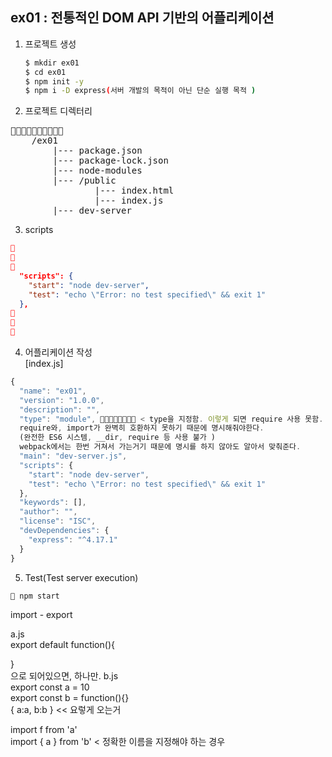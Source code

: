 ## ex01 : 전통적인 DOM API 기반의 어플리케이션 

1. 프로젝트 생성
    ```bash
    $ mkdir ex01
    $ cd ex01
    $ npm init -y
    $ npm i -D express(서버 개발의 목적이 아닌 단순 실행 목적 )
    ```
2. 프로젝트 디렉터리
<pre>

    /ex01
        |--- package.json
        |--- package-lock.json
        |--- node-modules
        |--- /public
                |--- index.html
                |--- index.js
        |--- dev-server
</pre>

3. scripts
```json



  "scripts": {
    "start": "node dev-server",
    "test": "echo \"Error: no test specified\" && exit 1"
  },



```

4. 어플리케이션 작성   
[index.js]
```javascript
{
  "name": "ex01",
  "version": "1.0.0",
  "description": "",
  "type": "module",  < type을 지정함. 이렇게 되면 require 사용 못함.
  require와, import가 완벽히 호환하지 못하기 때문에 명시해줘야한다.
  (완전한 ES6 시스템, __dir, require 등 사용 불가 )
  webpack에서는 한번 거쳐서 가는거기 때문에 명시를 하지 않아도 알아서 맞춰준다. 
  "main": "dev-server.js",
  "scripts": {
    "start": "node dev-server",
    "test": "echo \"Error: no test specified\" && exit 1"
  },
  "keywords": [],
  "author": "",
  "license": "ISC",
  "devDependencies": {
    "express": "^4.17.1"
  }
}
```

5. Test(Test server execution)
```bash
 npm start
```



import - export   

a.js   
export default function(){

}   
으로 되어있으면, 하나만. 
b.js   
export const a = 10   
export const b = function(){}   
{ a:a, b:b } << 요렇게 오는거 

import f from 'a'    
import { a } from 'b' < 정확한 이름을 지정해야 하는 경우 
